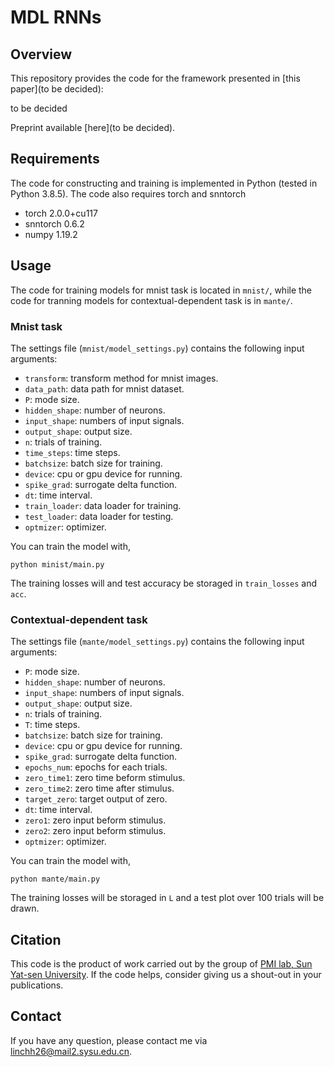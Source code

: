 # MDL RNNs

## Overview

This repository provides the code for the framework presented in [this paper](to be decided):

to be decided

Preprint available [here](to be decided).

## Requirements

The code for constructing and training  is implemented in Python (tested in Python 3.8.5). The code also requires torch and snntorch

- torch 2.0.0+cu117
- snntorch 0.6.2
- numpy 1.19.2


## Usage
The code for training models for mnist task is located in `mnist/`, while the code for tranning models for contextual-dependent task is in `mante/`.

### Mnist task

The settings file (`mnist/model_settings.py`) contains the following input arguments:
  - `transform`: transform method for mnist images.
  - `data_path`: data path for mnist dataset.
  - `P`: mode size.
  - `hidden_shape`: number of neurons.
  - `input_shape`: numbers of input signals.
  - `output_shape`: output size.
  - `n`: trials of training.
  - `time_steps`: time steps.
  - `batchsize`: batch size for training.
  - `device`: cpu or gpu device for running.
  - `spike_grad`: surrogate delta function.
  - `dt`: time interval.
  - `train_loader`: data loader for training.
  - `test_loader`: data loader for testing.
  - `optmizer`: optimizer.

You can train the model with,

```
python minist/main.py 
```

 The training losses will and test accuracy be storaged in `train_losses` and `acc`.
 
 
### Contextual-dependent task

The settings file (`mante/model_settings.py`) contains the following input arguments:
  - `P`: mode size.
  - `hidden_shape`: number of neurons.
  - `input_shape`: numbers of input signals.
  - `output_shape`: output size.
  - `n`: trials of training.
  - `T`: time steps.
  - `batchsize`: batch size for training.
  - `device`: cpu or gpu device for running.
  - `spike_grad`: surrogate delta function.
  - `epochs_num`: epochs for each trials.
  - `zero_time1`: zero time beform stimulus.
  - `zero_time2`: zero time after stimulus.
  - `target_zero`: target output of zero.
  - `dt`: time interval.
  - `zero1`: zero input beform stimulus.
  - `zero2`: zero input beform stimulus.
  - `optmizer`: optimizer.

You can train the model with,

```
python mante/main.py 
```

 The training losses will be storaged in `L` and a test plot over 100 trials will be drawn.

## Citation
This code is the product of work carried out by the group of [PMI lab, Sun Yat-sen University](https://www.labxing.com/hphuang2018). If the code helps, consider giving us a shout-out in your publications.

## Contact
If you have any question, please contact me via [linchh26@mail2.sysu.edu.cn](linchh26@mail2.sysu.edu.cn).
